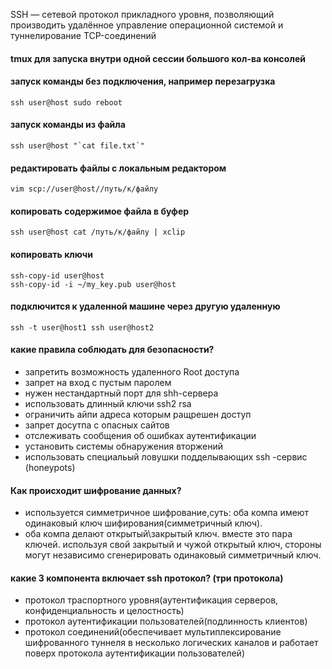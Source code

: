 SSH — сетевой протокол прикладного уровня, позволяющий производить удалённое управление операционной системой и туннелирование TCP-соединений

#### tmux для запуска внутри одной сессии большого кол-ва консолей

#### запуск команды без подключения, например перезагрузка
```
ssh user@host sudo reboot
```

#### запуск команды из файла
```
ssh user@host "`cat file.txt`"
```

#### редактировать файлы с локальным редактором
```
vim scp://user@host//путь/к/файлу
```

#### копировать содержимое файла в буфер
```
ssh user@host cat /путь/к/файлу | xclip
```

#### копировать ключи
```
ssh-copy-id user@host
ssh-copy-id -i ~/my_key.pub user@host
```

#### подключится к удаленной машине через другую удаленную
```
ssh -t user@host1 ssh user@host2
```

#### какие правила соблюдать для безопасности?
- запретить возможность удаленного Root доступа
- запрет на вход с пустым паролем
- нужен нестандартный порт для shh-сервера
- использовать длинный ключи ssh2 rsa
- ограничить айпи адреса которым ращрешен доступ
- запрет досутпа с опасных сайтов
- отслеживать сообщения об ошибках аутентификации
- установить системы обнаружения вторжений
- использовать специальый ловушки подделывающих ssh -сервис (honeypots)

#### Как происходит шифрование данных?
- используется симметричное шифрование,суть: оба компа имеют одинаковый ключ шифирования(симметричный ключ).
- оба компа делают открытый\закрытый ключ. вместе это пара ключей. используя свой закрытый и чужой открытый ключ, стороны могут независимо сгенерировать одинаковый симметричный ключ.

#### какие 3 компонента включает ssh протокол? (три протокола)
- протокол траспортного уровня(аутентификация серверов, конфиденциальность и целостность)
- протокол аутентификации пользователей(подлинность клиентов)
- протокол соединений(обеспечивает мультиплексирование шифрованного туннеля в несколько логических каналов и работает поверх протокола аутентификации пользователей)